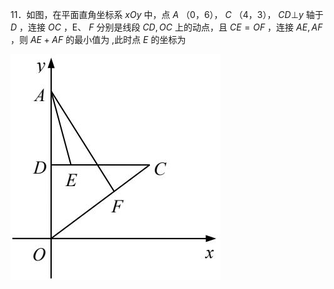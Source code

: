 11．如图，在平面直角坐标系 $x O y$ 中，点 $A$ （0，6）， $C$ （4，3）， $C D \bot y$ 轴于 $D$ ，连接 $O C$ ，E、 $F$ 分别是线段 $C D , O C$ 上的动点，且 $C E { = } O F$ ，连接 $A E , A F$ ，则 $A E { + } A F$ 的最小值为 ,此时点 $E$ 的坐标为

![](<../../qs_image_DB/专题2-6__逆等线之乾坤大挪移（解析版）/3d43709a70bdc052eb90e7b4b97582511b6b503658e27f480f5665be3f60def3.jpg>)
